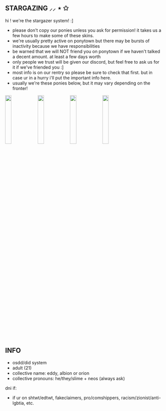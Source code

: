 **STARGAZING ⸝⸝ ⋆ ✩**
-------------------------------------------------------------------------------

hi ! we're the stargazer system! :]

- please don't copy our ponies unless you ask for permission! it takes us a few hours to make some of these skins.
- we're usually pretty active on ponytown but there may be bursts of inactivity because we have responsibilities
- be warned that we will NOT friend you on ponytown if we haven't talked a decent amount. at least a few days worth
- only people we trust will be given our discord, but feel free to ask us for it if we've friended you :]
- most info is on our rentry so please be sure to check that first. but in case ur in a hurry i'll put the important info here.
- usually we're these ponies below, but it may vary depending on the fronter!

<img src="https://i.imgur.com/ExXHzZg.png" width=20% height=20%> <img src="https://i.imgur.com/pgsaKhj.png" width=20% height=20%> <img src="https://i.imgur.com/GohJCes.png" width=20% height=20%> <img src="https://i.imgur.com/ErQohOB.png" width=20% height=20%>

**INFO**
------------------------------------------------------------------------------
- osdd/did system
- adult (21)
- collective name: eddy, albion or orion
- collective pronouns: he/they/slime + neos (always ask)

dni if:
- if ur on shtwt/edtwt, fakeclaimers, pro/comshippers, racism/zionist/anti-lgbtia, etc.
